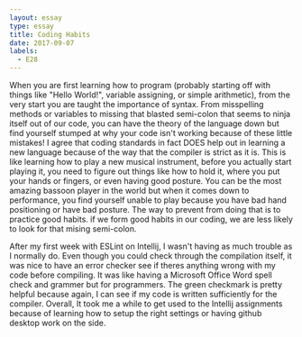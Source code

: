 ```yaml
---
layout: essay
type: essay
title: Coding Habits
date: 2017-09-07
labels:
  - E28
---
```


When you are first learning how to program (probably starting off with things like "Hello World!", variable assigning, or simple arithmetic), from the very start you are taught the importance of syntax. From misspelling methods or variables to missing that blasted semi-colon that seems to ninja itself out of our code, you can have the theory of the language down but find yourself stumped at why your code isn't working because of these little mistakes! I agree that coding standards in fact DOES help out in learning a new language because of the way that the compiler is strict as it is. This is like learning how to play a new musical instrument, before you actually start playing it, you need to figure out things like how to hold it, where you put your hands or fingers, or even having good posture. You can be the most amazing bassoon player in the world but when it comes down to performance, you find yourself unable to play because you have bad hand positioning or have bad posture. The way to prevent from doing that is to practice good habits. if we form good habits in our coding, we are less likely to look for that mising semi-colon. 

After my first week with ESLint on Intellij, I wasn't having as much trouble as I normally do. Even though you could check through the compilation itself, it was nice to have an error checker see if theres anything wrong with my code before compiling. It was like having a Microsoft Office Word spell check and grammer but for programmers. The green checkmark is pretty helpful because again, I can see if my code is written sufficiently for the compiler. Overall, It took me a while to get used to the Intellij assignments because of learning how to setup the right settings or having github desktop work on the side.  
